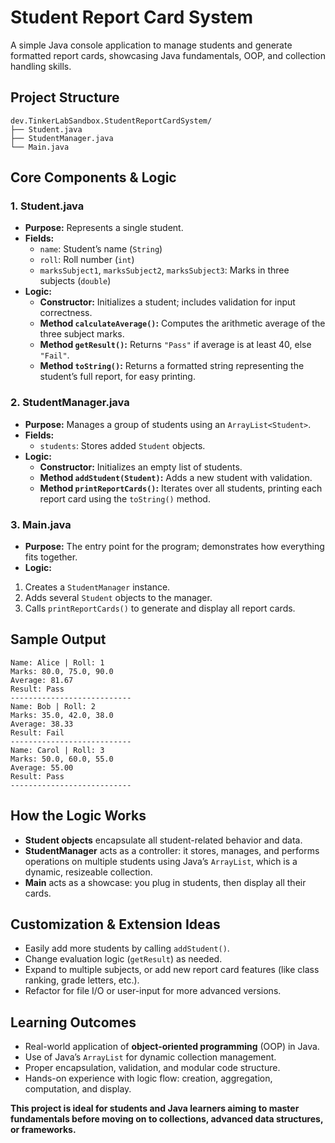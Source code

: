 
# Student Report Card System

A simple Java console application to manage students and generate formatted report cards, showcasing Java fundamentals, OOP, and collection handling skills.

## **Project Structure**

```
dev.TinkerLabSandbox.StudentReportCardSystem/
├── Student.java
├── StudentManager.java
└── Main.java
```


## **Core Components \& Logic**

### **1. Student.java**

- **Purpose:** Represents a single student.
- **Fields:**
    - `name`: Student’s name (`String`)
    - `roll`: Roll number (`int`)
    - `marksSubject1`, `marksSubject2`, `marksSubject3`: Marks in three subjects (`double`)
- **Logic:**
    - **Constructor:** Initializes a student; includes validation for input correctness.
    - **Method `calculateAverage()`:** Computes the arithmetic average of the three subject marks.
    - **Method `getResult()`:** Returns `"Pass"` if average is at least 40, else `"Fail"`.
    - **Method `toString()`:** Returns a formatted string representing the student’s full report, for easy printing.


### **2. StudentManager.java**

- **Purpose:** Manages a group of students using an `ArrayList<Student>`.
- **Fields:**
    - `students`: Stores added `Student` objects.
- **Logic:**
    - **Constructor:** Initializes an empty list of students.
    - **Method `addStudent(Student)`:** Adds a new student with validation.
    - **Method `printReportCards()`:** Iterates over all students, printing each report card using the `toString()` method.


### **3. Main.java**

- **Purpose:** The entry point for the program; demonstrates how everything fits together.
- **Logic:**

1. Creates a `StudentManager` instance.
2. Adds several `Student` objects to the manager.
3. Calls `printReportCards()` to generate and display all report cards.


## **Sample Output**

```
Name: Alice | Roll: 1
Marks: 80.0, 75.0, 90.0
Average: 81.67
Result: Pass
---------------------------
Name: Bob | Roll: 2
Marks: 35.0, 42.0, 38.0
Average: 38.33
Result: Fail
---------------------------
Name: Carol | Roll: 3
Marks: 50.0, 60.0, 55.0
Average: 55.00
Result: Pass
---------------------------
```


## **How the Logic Works**

- **Student objects** encapsulate all student-related behavior and data.
- **StudentManager** acts as a controller: it stores, manages, and performs operations on multiple students using Java’s `ArrayList`, which is a dynamic, resizeable collection.
- **Main** acts as a showcase: you plug in students, then display all their cards.


## **Customization \& Extension Ideas**

- Easily add more students by calling `addStudent()`.
- Change evaluation logic (`getResult`) as needed.
- Expand to multiple subjects, or add new report card features (like class ranking, grade letters, etc.).
- Refactor for file I/O or user-input for more advanced versions.


## **Learning Outcomes**

- Real-world application of **object-oriented programming** (OOP) in Java.
- Use of Java’s `ArrayList` for dynamic collection management.
- Proper encapsulation, validation, and modular code structure.
- Hands-on experience with logic flow: creation, aggregation, computation, and display.

**This project is ideal for students and Java learners aiming to master fundamentals before moving on to collections, advanced data structures, or frameworks.**

